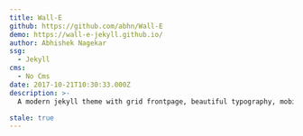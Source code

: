 ```yaml
---
title: Wall-E
github: https://github.com/abhn/Wall-E
demo: https://wall-e-jekyll.github.io/
author: Abhishek Nagekar
ssg:
  - Jekyll
cms:
  - No Cms
date: 2017-10-21T10:30:33.000Z
description: >-
  A modern jekyll theme with grid frontpage, beautiful typography, mobile responsive, made with Semantic UI

stale: true
---
```

